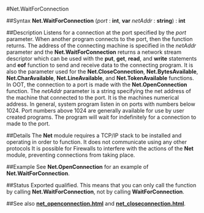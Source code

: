 
#Net.WaitForConnection

##Syntax
**Net.WaitForConnection** (_port_ : **int**, **var** _netAddr_ : **string**) : **int**



##Description
Listens for a connection at the port specified by the _port_ parameter. When another program connects to the port, then the function returns. The address of the connecting machine is specified in the _netAddr_ parameter and the **Net.WaitForConnection** returns a network stream descriptor which can be used with the **put**, **get**, **read**, and **write** statements and **eof** function to send and receive data to the connecting program. It is also the parameter used for the **Net.CloseConnection**, **Net.BytesAvailable**, **Net.CharAvailable**, **Net.LineAvailable**, and **Net.TokenAvailable** functions.
In OOT, the connection to a port is made with the **Net.OpenConnection** function.
The _netAddr_ parameter is a string specifying the net address of the machine that connected to the port. It is the machines numerical address.
In general, system program listen in on ports with numbers below 1024. Port numbers above 1024 are generally available for use by user created programs.
The program will wait for indefinitely for a connection to made to the port.



##Details
The **Net** module requires a TCP/IP stack to be installed and operating in order to function. It does not communicate using any other protocols
It is possible for Firewalls to interfere with the actions of the **Net** module, preventing connections from taking place.



##Example
See **Net.OpenConnection** for an example of **Net.WaitForConnection**.



##Status
Exported qualified.
This means that you can only call the function by calling **Net.WaitForConnection**, not by calling **WaitForConnection**.



##See also
**[net_openconnection.html](Net.OpenConnection)** and **[net_closeconnection.html](Net.CloseConnection)**.


